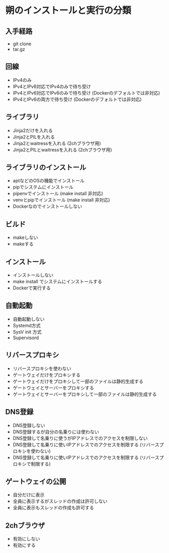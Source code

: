 # 朔のインストールと実行の分類

## 入手経路
* git clone
* tar.gz

## 回線
* IPv4のみ
* IPv4とIPv6対応でIPv4のみで待ち受け
* IPv4とIPv6対応でIPv6のみで待ち受け (Dockerのデフォルトでは非対応)
* IPv4とIPv6の両方で待ち受け (Dockerのデフォルトでは非対応)

## ライブラリ
* Jinja2だけを入れる
* Jinja2とPILを入れる
* Jinja2とwaitressを入れる (2chブラウザ用)
* Jinja2とPILとwaitressを入れる (2chブラウザ用)

## ライブラリのインストール
* aptなどのOSの機能でインストール
* pipでシステムにインストール
* pipenvでインストール (make install 非対応)
* venvとpipでインストール (make install 非対応)
* Dockerなのでインストールしない

## ビルド
* makeしない
* makeする

## インストール
* インストールしない
* make install でシステムにインストールする
* Dockerで実行する

## 自動起動
* 自動起動しない
* Systemd方式
* SysV init 方式
* Supervisord

## リバースプロキシ
* リバースプロキシを使わない
* ゲートウェイだけをプロキシする
* ゲートウェイだけをプロキシして一部のファイルは静的生成する
* ゲートウェイとサーバーをプロキシする
* ゲートウェイとサーバーをプロキシして一部のファイルは静的生成する

## DNS登録
* DNS登録しない
* DNS登録するが自分の名乗りには使わない
* DNS登録して名乗りに使うがIPアドレスでのアクセスを制限しない
* DNS登録して名乗りに使いIPアドレスでのアクセスを制限する (リバースプロキシを使わない)
* DNS登録して名乗りに使いIPアドレスでのアクセスを制限する (リバースプロキシで制限する)

## ゲートウェイの公開
* 自分だけに表示
* 全員に表示するがスレッドの作成は許可しない
* 全員に表示もスレッドの作成も許可する

## 2chブラウザ
* 有効にしない
* 有効にする
